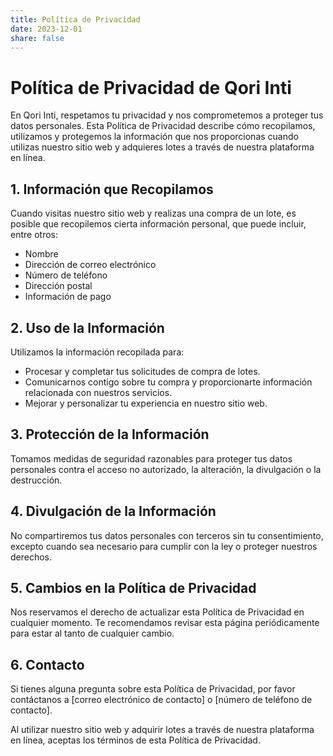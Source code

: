 ```yaml
---
title: Política de Privacidad
date: 2023-12-01
share: false
---
```


# Política de Privacidad de Qori Inti

En Qori Inti, respetamos tu privacidad y nos comprometemos a proteger tus datos personales. Esta Política de Privacidad describe cómo recopilamos, utilizamos y protegemos la información que nos proporcionas cuando utilizas nuestro sitio web y adquieres lotes a través de nuestra plataforma en línea.

## 1. Información que Recopilamos

Cuando visitas nuestro sitio web y realizas una compra de un lote, es posible que recopilemos cierta información personal, que puede incluir, entre otros:

- Nombre
- Dirección de correo electrónico
- Número de teléfono
- Dirección postal
- Información de pago

## 2. Uso de la Información

Utilizamos la información recopilada para:

- Procesar y completar tus solicitudes de compra de lotes.
- Comunicarnos contigo sobre tu compra y proporcionarte información relacionada con nuestros servicios.
- Mejorar y personalizar tu experiencia en nuestro sitio web.

## 3. Protección de la Información

Tomamos medidas de seguridad razonables para proteger tus datos personales contra el acceso no autorizado, la alteración, la divulgación o la destrucción.

## 4. Divulgación de la Información

No compartiremos tus datos personales con terceros sin tu consentimiento, excepto cuando sea necesario para cumplir con la ley o proteger nuestros derechos.

## 5. Cambios en la Política de Privacidad

Nos reservamos el derecho de actualizar esta Política de Privacidad en cualquier momento. Te recomendamos revisar esta página periódicamente para estar al tanto de cualquier cambio.

## 6. Contacto

Si tienes alguna pregunta sobre esta Política de Privacidad, por favor contáctanos a [correo electrónico de contacto] o [número de teléfono de contacto].

Al utilizar nuestro sitio web y adquirir lotes a través de nuestra plataforma en línea, aceptas los términos de esta Política de Privacidad.

